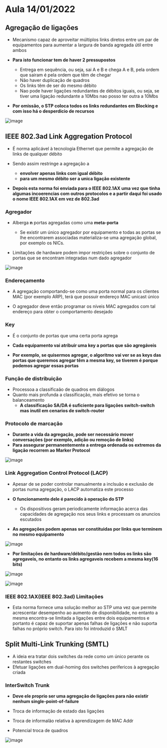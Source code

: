 # Aula 14/01/2022 

## Agregação de ligações

- Mecanismo capaz de aproveitar múltiplos links diretos entre um par de equipamentos para aumentar a largura de banda agregada útil entre ambos

- **Para isto funcionar tem de haver 2 pressupostos**
  - Entrega em sequência, ou seja, sai A e B e chega A e B, pela ordem que sairam é pela ordem que têm de chegar
  - Não haver duplicação de quadros
  - Os links têm de ser do mesmo débito
  - Nao pode haver ligações redundantes de débitos iguais, ou seja, se tiver uma ligação redundante a 10Mbs nao posso ter outra a 10Mbs
  
- **Por omissão, o STP coloca todos os links redundantes em Blocking e com isso há o desperdicio de recursos**

![image](https://user-images.githubusercontent.com/12052283/150364685-b4ffa62a-fa60-4622-9035-3ade5e3cbca7.png)

## IEEE 802.3ad Link Aggregation Protocol

- É norma aplicável à tecnologia Ethernet que permite a agregação de links de qualquer débito

- Sendo assim restringe a agregação a 
  - **envolver apenas links com igual débito**
  - **para um mesmo débito ser a unica ligação existente**

- **Depois esta norma foi enviada para o IEEE 802.1AX uma vez que tinha algumas incoerencias com outros protocolos e a partir daqui foi usado o nome IEEE 802.1AX em vez de 802.3ad**

### Agregador

- Alberga **n** portas agregadas como uma **meta-porta**
  - Se existir um único agregador por equipamento e todas as portas se lhe encontrarem associadas materializa-se uma agregação global, por exemplo os NICs.

- Limitações de hardware podem impor restrições sobre o conjunto de portas que se encontram integradas num dado agregador

![image](https://user-images.githubusercontent.com/12052283/150366127-e3aea67e-197d-4f82-86dc-2a7fe6c151da.png)

### Endereçamento

- A agregação comportando-se como uma porta normal para os clientes MAC (por exemplo ARP), terá que possuir endereço MAC unicast único

- O agregador deve então programar os níveis MAC agregados com tal endereço para obter o comportamento desejado


### Key

- É o conjunto de portas que uma certa porta agrega

- **Cada equipamento vai atribuir uma key a portas que são agregáveis**

- **Por exemplo, se quisermos agregar, o algoritmo vai ver se as keys das portas que queremos agregar têm a mesma key, se tiverem é porque podemos agregar essas portas**

### Função de distribuição

- Processoa a classificaão de quadros em diálogos
- Quanto mais profunda a classificação, mais efetivo se torna o balanceamento
  - **A classificação SA/DA é suficiente para ligações switch-switch mas inutil em cenarios de switch-router**

### Protocolo de marcação

- **Durante a vida da agregação, pode ser necessário mover conversações (por exemplo, adição ou remoção de links)**
- **Para assegurar permanentemente a entrega ordenada os extremos da ligação recorrem ao Marker Protocol**

![image](https://user-images.githubusercontent.com/12052283/150368345-224053e0-c0bc-4811-80de-999df8f28085.png)

### Link Aggregation Control Protocol (LACP)

- Apesar de se poder controlar manualmente a inclsuão e exclusão de portas numa agregação, o LACP automatiza este processo

- **O funcionamento dele é parecido à operação do STP**
  - Os dispositivos geram periodicamente informação acerca das capacidades de agregação nos seus links e processam os anuncios escutados

- **As agregações podem apenas ser constituidas por links que terminem no mesmo equipamento**
  

![image](https://user-images.githubusercontent.com/12052283/150369107-687ffb8e-726b-49ae-8897-9a805a0acd32.png)

- **Por limitações de hardware/débito/gestão nem todos os links são agregaveis, no entanto os links agregaveis recebem a mesma key(16 bits)**

![image](https://user-images.githubusercontent.com/12052283/150369619-04041529-b69c-4602-90be-eaa9e6d41666.png)

![image](https://user-images.githubusercontent.com/12052283/150369871-e3454412-3fbf-4c08-bc4e-332db054177f.png)

### IEEE 802.1AX(IEEE 802.3ad) Limitações

- Esta norma fornece uma solução melhor ao STP uma vez que permite acrescentar desempenho ao aumento de disponibilidade, no entanto a mesma encontra-se limitada a ligações entre dois equipamentos e portanto é capaz de suportar apenas falhas de ligações e não suporta falhas no próprio switch. Para isto foi introduzid o SMLT

## Split Multi-Link Trunking (SMTL)

- A ideia era tratar dois switches da rede como um único perante os restantes switches
- Efetuar ligações em dual-homing dos switches perifericos à agregação criada

### InterSwitch Trunk 

- **Deve ele proprio ser uma agregação de ligações para não existir nenhum single-point-of-failure**

- Troca de informação de estado das ligações
- Troca de informalão relativa à aprendizagem de MAC Addr
- Potencial troca de quadros

![image](https://user-images.githubusercontent.com/12052283/150371603-a782eee8-46ec-4a8e-94da-ca7a038b8fef.png)
